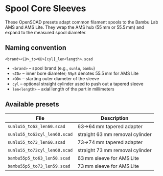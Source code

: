 # Spool Core Sleeves

These OpenSCAD presets adapt common filament spools to the Bambu Lab AMS and AMS Lite.
They wrap the AMS hub (55 mm or 55.5 mm) and expand to the measured spool diameter.

## Naming convention

`<brand><ID>_to<OD>[cyl]_len<length>.scad`

- `<brand>` – spool brand (e.g., `sunlu`, `bambu`)
- `<ID>` – inner bore diameter; `55p5` denotes 55.5 mm for AMS Lite
- `<OD>` – starting outer diameter of the sleeve
- `cyl` – optional straight cylinder used to push out a tapered sleeve
- `len<length>` – axial length of the part in millimeters

## Available presets

| File | Description |
|------|-------------|
| `sunlu55_to63_len60.scad` | 63→64 mm tapered adapter |
| `sunlu55_to63cyl_len60.scad` | straight 63 mm removal cylinder |
| `sunlu55_to73_len60.scad` | 73→74 mm tapered adapter |
| `sunlu55_to73cyl_len60.scad` | straight 73 mm removal cylinder |
| `bambu55p5_to63_len58.scad` | 63 mm sleeve for AMS Lite |
| `bambu55p5_to73_len59.scad` | 73 mm sleeve for AMS Lite |
